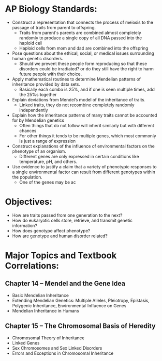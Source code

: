 # AP Biology Standards:

-   Construct a representation that connects the process of meiosis to the passage of traits from parent to offspring.
	- Traits from parent's parents are combined almost completely randomly to produce a single copy of all DNA passed into the haploid cell
	- Haploid cells from mom and dad are combined into the offspring
-   Pose questions about the ethical, social, or medical issues surrounding human genetic disorders.
	- Should we prevent these people form reproducing so that these disorders could be irradiated? or do they still have the right to harm future people with their choice.
-   Apply mathematical routines to determine Mendelian patterns of inheritance provided by data sets.
	- Basically each combo is 25%, and if one is seen multiple times, add the 25%s together
-   Explain deviations from Mendel’s model of the inheritance of traits.
	- Linked traits, they do not recombine completely randomly independently
-   Explain how the inheritance patterns of many traits cannot be accounted for by Mendelian genetics
	- Often things that do not follow will inherit similarly but with different chances
	- For other things it tends to be multiple genes, which most commonly is just a range of expression
-   Construct explanations of the influence of environmental factors on the phenotype of an organism.
	- Different genes are only expressed in certain conditions like temperature, pH, and others.
-   Use evidence to justify a claim that a variety of phenotypic responses to a single environmental factor can result from different genotypes within the population.
	- One of the genes may be ac

# Objectives:

-   How are traits passed from one generation to the next?
-   How do eukaryotic cells store, retrieve, and transmit genetic information?
-   How does genotype affect phenotype?
-   How are genotype and human disorder related?

# Major Topics and Textbook Correlations:

## Chapter 14 – Mendel and the Gene Idea

-   Basic Mendelian Inheritance
-   Extending Mendelian Genetics: Multiple Alleles, Pleiotropy, Epistasis, Polygenic Inheritance, Environmental Influence on Genes
-   Mendelian Inheritance in Humans

## Chapter 15 – The Chromosomal Basis of Heredity

-   Chromosomal Theory of Inheritance
-   Linked Genes
-   Sex Chromosomes and Sex Linked Disorders
-   Errors and Exceptions in Chromosomal Inheritance
